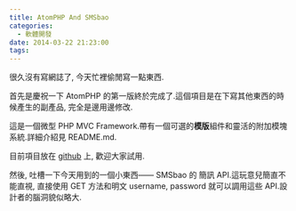```yaml
---
title: AtomPHP And SMSbao
categories:
  - 軟體開發
date: 2014-03-22 21:23:00
tags:
---
```


很久沒有寫網誌了, 今天忙裡偷閒寫一點東西.

首先是慶祝一下 AtomPHP 的第一版終於完成了.這個項目是在下寫其他東西的時候產生的副產品, 完全是邊用邊修改.

這是一個微型 PHP MVC Framework.帶有一個可選的**模版**組件和靈活的附加模塊系統.詳細介紹見 README.md.

目前項目放在 [github](https://github.com/kinosang/AtomPHP) 上, 歡迎大家試用.

然後, 吐槽一下今天用到的一個小東西—— SMSbao 的 簡訊 API.這玩意兒簡直不能直視, 直接使用 GET 方法和明文 username, password 就可以調用這些 API.設計者的腦洞貌似略大.
